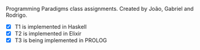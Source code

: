 Programming Paradigms class assignments. Created by João, Gabriel and Rodrigo.

- [X] T1 is implemented in Haskell
- [X] T2 is implemented in Elixir
- [X] T3 is being implemented in PROLOG

